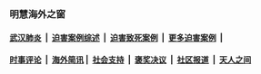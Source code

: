 
### 明慧海外之窗

####  [武汉肺炎](indexes/365.md?t=02202000) &nbsp;|&nbsp;  [迫害案例综述](indexes/328.md?t=02202000) &nbsp;|&nbsp; [迫害致死案例](indexes/277.md?t=02202000)  &nbsp;|&nbsp; [更多迫害案例](indexes/81.md?t=02202000)  &nbsp;|&nbsp; 
####  [时事评论](indexes/19.md?t=02202000) &nbsp;|&nbsp; [海外简讯](indexes/245.md?t=02202000)&nbsp;|&nbsp;  [社会支持](indexes/140.md?t=02202000) &nbsp;|&nbsp; [褒奖决议](indexes/282.md?t=02202000) &nbsp;|&nbsp; [社区报道](indexes/91.md?t=02202000)  &nbsp;|&nbsp; [天人之间](indexes/78.md?t=02202000) 

